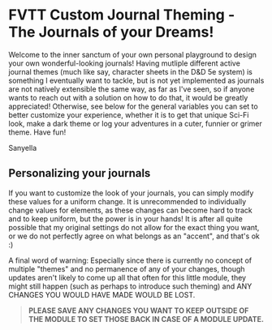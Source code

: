 # FVTT Custom Journal Theming - The Journals of your Dreams!

Welcome to the inner sanctum of your own personal playground to design your
own wonderful-looking journals! Having mutliple different active journal 
themes (much like say, character sheets in the D&D 5e system) is something 
I eventually want to tackle, but is not yet implemented as journals are not
natively extensible the same way, as far as I've seen, so if anyone wants to
reach out with a solution on how to do that, it would be greatly appreciated!
Otherwise, see below for the general variables you can set to better customize
your experience, whether it is to get that unique Sci-Fi look, make a
dark theme or log your adventures in a cuter, funnier or grimer theme. Have fun!

Sanyella

## Personalizing your journals

If you want to customize the look of your journals, you can simply
modify these values for a uniform change. It is unrecommended to individually
change values for elements, as these changes can become hard to track and to
keep uniform, but the power is in your hands! It is after all quite possible 
that my original settings do not allow for the exact thing you want, or we do 
not perfectly agree on what belongs as an "accent", and that's ok :)

A final word of warning:
Especially since there is currently no concept of multiple "themes" and no
permanence of any of your changes, though updates aren't likely to come up all
that often for this little module, they might still happen (such as perhaps to 
introduce such theming) and ANY CHANGES YOU WOULD HAVE MADE WOULD BE LOST.

> **PLEASE SAVE ANY CHANGES YOU WANT TO KEEP OUTSIDE OF THE MODULE TO SET THOSE BACK IN CASE OF A MODULE UPDATE.**
